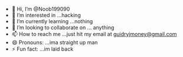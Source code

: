 - 👋 Hi, I’m @Noob199090
- 👀 I’m interested in ...hacking 
- 🌱 I’m currently learning ...nothing
- 💞️ I’m looking to collaborate on ... anything 
- 📫 How to reach me ...just hit my email at guidryjmoney@gmail.com
- 😄 Pronouns: ...ima straight up man 
- ⚡ Fun fact: ...im laid back 

<!---
Noob199090/Noob199090 is a ✨ special ✨ repository because its `README.md` (this file) appears on your GitHub profile.
You can click the Preview link to take a look at your changes.
--->
